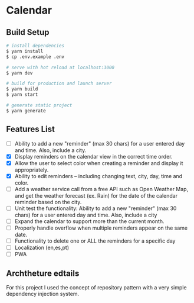 # Calendar

## Build Setup

```bash
# install dependencies
$ yarn install
$ cp .env.example .env

# serve with hot reload at localhost:3000
$ yarn dev

# build for production and launch server
$ yarn build
$ yarn start

# generate static project
$ yarn generate
```

## Features List

- [ ] Ability to add a new "reminder" (max 30 chars) for a user entered day and time. Also, include a city.
- [x] Display reminders on the calendar view in the correct time order.
- [x] Allow the user to select color when creating a reminder and display it appropriately.
- [x] Ability to edit reminders – including changing text, city, day, time and color.
- [ ] Add a weather service call from a free API such as Open Weather Map, and get the weather forecast (ex. Rain) for the date of the calendar reminder based on the city.
- [ ] Unit test the functionality: Ability to add a new "reminder" (max 30 chars) for a user entered day and time. Also, include a city
- [ ] Expand the calendar to support more than the current month.
- [ ] Properly handle overflow when multiple reminders appear on the same date.
- [ ] Functionality to delete one or ALL the reminders for a specific day
- [ ] Localization (en,es,pt)
- [ ] PWA

## Archtheture edtails

For this project I used the concept of repository pattern with a very simple dependency injection system.